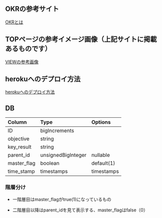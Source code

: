 ## OKRの参考サイト
[OKRとは](https://www.kaonavi.jp/dictionary/okr/)

## TOPページの参考イメージ画像（上記サイトに掲載あるものです）
[VIEWの参考画像](https://gyazo.com/cad00082fd8d7366d53fdf4cad41389c)

## herokuへのデプロイ方法
[herokuへのデプロイ方法](https://docs.google.com/document/d/1qJ_VOCOTJnjaIoZblAKYiwJN43LHd2qO_JCf-WKQqjY/edit?usp=sharing)

## DB
| Column | Type | 	Options |
|:-----------|:------------|:------------|
| ID       | bigIncrements    |      |
| objective     | string      |      |
| key_result    | string      |      |
| parent_id     | unsignedBigInteger  | nullable |
| master_flag   | boolean     | default(1) |
| time_stamp    | timestamps  | timestamps |


### 階層分け
* 一階層目はmaster_flagがtrue(1)になっているもの　
+ 二階層目以降はparent_idを見て表示する、master_flagはfalse（0）
